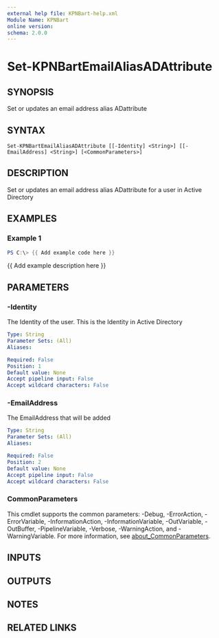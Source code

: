 ```yaml
---
external help file: KPNBart-help.xml
Module Name: KPNBart
online version:
schema: 2.0.0
---
```


# Set-KPNBartEmailAliasADAttribute

## SYNOPSIS
Set or updates an email address alias ADattribute

## SYNTAX

```
Set-KPNBartEmailAliasADAttribute [[-Identity] <String>] [[-EmailAddress] <String>] [<CommonParameters>]
```

## DESCRIPTION
Set or updates an email address alias ADattribute for a user in Active Directory

## EXAMPLES

### Example 1
```powershell
PS C:\> {{ Add example code here }}
```

{{ Add example description here }}

## PARAMETERS

### -Identity
The Identity of the user.
This is the Identity in Active Directory

```yaml
Type: String
Parameter Sets: (All)
Aliases:

Required: False
Position: 1
Default value: None
Accept pipeline input: False
Accept wildcard characters: False
```

### -EmailAddress
The EmailAddress that will be added

```yaml
Type: String
Parameter Sets: (All)
Aliases:

Required: False
Position: 2
Default value: None
Accept pipeline input: False
Accept wildcard characters: False
```

### CommonParameters
This cmdlet supports the common parameters: -Debug, -ErrorAction, -ErrorVariable, -InformationAction, -InformationVariable, -OutVariable, -OutBuffer, -PipelineVariable, -Verbose, -WarningAction, and -WarningVariable. For more information, see [about_CommonParameters](http://go.microsoft.com/fwlink/?LinkID=113216).

## INPUTS

## OUTPUTS

## NOTES

## RELATED LINKS
